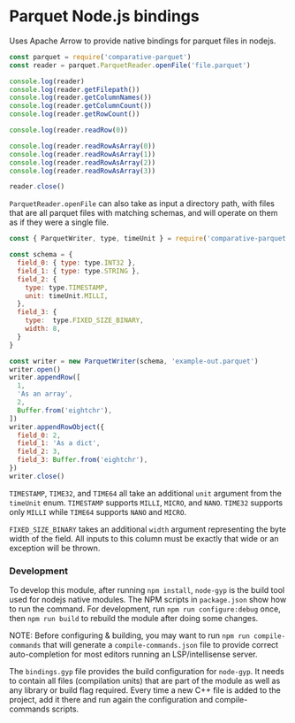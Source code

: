 
# Parquet Node.js bindings

Uses Apache Arrow to provide native bindings for parquet files in nodejs.

```javascript
const parquet = require('comparative-parquet')
const reader = parquet.ParquetReader.openFile('file.parquet')

console.log(reader)
console.log(reader.getFilepath())
console.log(reader.getColumnNames())
console.log(reader.getColumnCount())
console.log(reader.getRowCount())

console.log(reader.readRow(0))

console.log(reader.readRowAsArray(0))
console.log(reader.readRowAsArray(1))
console.log(reader.readRowAsArray(2))
console.log(reader.readRowAsArray(3))

reader.close()
```

`ParquetReader.openFile` can also take as input a directory path, with files that
are all parquet files with matching schemas, and will operate on them as if they
were a single file.

```javascript
const { ParquetWriter, type, timeUnit } = require('comparative-parquet')

const schema = {
  field_0: { type: type.INT32 },
  field_1: { type: type.STRING },
  field_2: { 
    type: type.TIMESTAMP,
    unit: timeUnit.MILLI,
  },
  field_3: {
    type:  type.FIXED_SIZE_BINARY,
    width: 8,
  }
}

const writer = new ParquetWriter(schema, 'example-out.parquet')
writer.open()
writer.appendRow([
  1,
  'As an array',
  2,
  Buffer.from('eightchr'),
])
writer.appendRowObject({
  field_0: 2,
  field_1: 'As a dict',
  field_2: 3,
  field_3: Buffer.from('eightchr'),
})
writer.close()
```

`TIMESTAMP`, `TIME32`, and `TIME64` all take an additional `unit` argument from the `timeUnit` enum. `TIMESTAMP` supports `MILLI`, `MICRO`, and `NANO`. `TIME32` supports only `MILLI` while `TIME64` supports `NANO` and `MICRO`.

`FIXED_SIZE_BINARY` takes an additional `width` argument representing the byte width of the field. All inputs to this column must be exactly that wide or an exception will be thrown.

### Development

To develop this module, after running `npm install`, `node-gyp` is the build
tool used for nodejs native modules. The NPM scripts in `package.json` show
how to run the command. For development, run `npm run configure:debug` once,
then `npm run build` to rebuild the module after doing some changes.

NOTE: Before configuring & building, you may want to run `npm run compile-commands`
that will generate a `compile-commands.json` file to provide correct auto-completion
for most editors running an LSP/intellisense server.

The `bindings.gyp` file provides the build configuration for `node-gyp`. It needs
to contain all files (compilation units) that are part of the module as well as
any library or build flag required. Every time a new C++ file is added to the project,
add it there and run again the configuration and compile-commands scripts.
